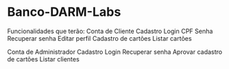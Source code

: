 # Banco-DARM-Labs

Funcionalidades que terão:
  Conta de Cliente
    Cadastro
    Login
      CPF
      Senha
    Recuperar senha
    Editar perfil
    Cadastro de cartões
    Listar cartões
    
  Conta de Administrador
    Cadastro
    Login
    Recuperar senha
    Aprovar cadastro de cartões
    Listar clientes
